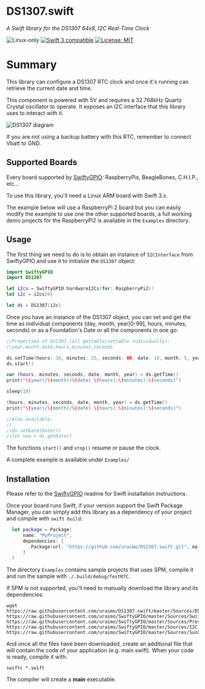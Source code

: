 # DS1307.swift

*A Swift library for the DS1307 64x8, I2C Real-Time Clock*

<p>
<img src="https://img.shields.io/badge/os-linux-green.svg?style=flat" alt="Linux-only" />
<a href="https://developer.apple.com/swift"><img src="https://img.shields.io/badge/swift3-compatible-4BC51D.svg?style=flat" alt="Swift 3 compatible" /></a>
<a href="https://raw.githubusercontent.com/uraimo/DS1307.swift/master/LICENSE"><img src="http://img.shields.io/badge/license-MIT-blue.svg?style=flat" alt="License: MIT" /></a>
</p>
 

# Summary

This library can configure a DS1307 RTC clock and once it's running can retrieve the current date and time.

This component is powered with 5V and requires a 32.768kHz Quartz Crystal oscillator to operate. It exposes an I2C interface that this library uses to interact with it.

![DS1307 diagram](https://github.com/uraimo/DS1307.swift/raw/master/ds1307.png)

If you are not using a backup battery with this RTC, remember to connect Vbatt to GND.

## Supported Boards

Every board supported by [SwiftyGPIO](https://github.com/uraimo/SwiftyGPIO): RaspberryPis, BeagleBones, C.H.I.P., etc...

To use this library, you'll need a Linux ARM board with Swift 3.x.

The example below will use a RaspberryPi 2 board but you can easily modify the example to use one the other supported boards, a full working demo projects for the RaspberryPi2 is available in the `Examples` directory.

## Usage

The first thing we need to do is to obtain an instance of `I2CInterface` from SwiftyGPIO and use it to initialize the `DS1307` object:

```swift
import SwiftyGPIO
import DS1307

let i2cs = SwiftyGPIO.hardwareI2Cs(for:.RaspberryPi2)!
let i2c = i2cs[0]

let ds = DS1307(i2c)
```

Once you have an instance of the DS1307 object, you can set and get the time as individual components (day, month, year[0-99], hours, minutes, seconds) or as a Foundation's Date or all the components in one go:

```swift
//Properties of DS1307 (all gettable/settable individually):
//year,month,date,hours,minutes,seconds

ds.setTime(hours: 16, minutes: 25, seconds: 00, date: 10, month: 5, year: 17)
ds.start()

var (hours, minutes, seconds, date, month, year) = ds.getTime()
print("\(year)/\(month)/\(date) \(hours):\(minutes):\(seconds)")

sleep(10)

(hours, minutes, seconds, date, month, year) = ds.getTime()
print("\(year)/\(month)/\(date) \(hours):\(minutes):\(seconds)")

//Also available:
//
//ds.setDate(Date())
//let now = ds.getDate()
```

The functions `start()` and `stop()` resume or pause the clock.

A complete example is available under `Examples/`


## Installation

Please refer to the [SwiftyGPIO](https://github.com/uraimo/SwiftyGPIO) readme for Swift installation instructions.

Once your board runs Swift, if your version support the Swift Package Manager, you can simply add this library as a dependency of your project and compile with `swift build`:

```swift
  let package = Package(
      name: "MyProject",
      dependencies: [
        .Package(url: "https://github.com/uraimo/DS1307.swift.git", majorVersion: 1),
      ]
  ) 
```

The directory `Examples` contains sample projects that uses SPM, compile it and run the sample with `./.build/debug/TestRTC`.

If SPM is not supported, you'll need to manually download the library and its dependencies: 

    wget https://raw.githubusercontent.com/uraimo/DS1307.swift/master/Sources/DS1307.swift https://raw.githubusercontent.com/uraimo/SwiftyGPIO/master/Sources/SwiftyGPIO.swift https://raw.githubusercontent.com/uraimo/SwiftyGPIO/master/Sources/Presets.swift https://raw.githubusercontent.com/uraimo/SwiftyGPIO/master/Sources/I2C.swift https://raw.githubusercontent.com/uraimo/SwiftyGPIO/master/Sources/SunXi.swift  

And once all the files have been downloaded, create an additional file that will contain the code of your application (e.g. main.swift). When your code is ready, compile it with:

    swiftc *.swift

The compiler will create a **main** executable.

